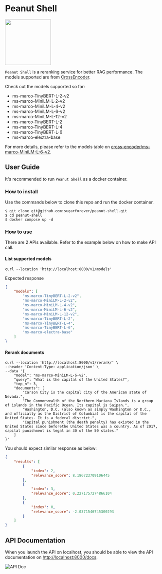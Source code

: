 # Peanut Shell

<img src="docs/images/logo.png" width=150 />

`Peanut Shell` is a reranking service for better RAG performance. The models supported are from [CrossEncoder](https://huggingface.co/cross-encoder).

Check out the models supported so far:

- ms-marco-TinyBERT-L-2-v2
- ms-marco-MiniLM-L-2-v2
- ms-marco-MiniLM-L-4-v2
- ms-marco-MiniLM-L-6-v2
- ms-marco-MiniLM-L-12-v2
- ms-marco-TinyBERT-L-2
- ms-marco-TinyBERT-L-4
- ms-marco-TinyBERT-L-6
- ms-marco-electra-base

For more details, please refer to the models table on [cross-encoder/ms-marco-MiniLM-L-6-v2](https://huggingface.co/cross-encoder/ms-marco-MiniLM-L-6-v2).

## User Guide

It's recommended to run `Peanut Shell` as a docker container.

### How to install

Use the commands below to clone this repo and run the docker container.

```shell
$ git clone git@github.com:sugarforever/peanut-shell.git
$ cd peanut-shell
$ docker compose up -d
```

### How to use

There are 2 APIs available. Refer to the example below on how to make API call.

#### List supported models

```shell
curl --location 'http://localhost:8000/v1/models'
```

Expected response

```json
{
    "models": [
        "ms-marco-TinyBERT-L-2-v2",
        "ms-marco-MiniLM-L-2-v2",
        "ms-marco-MiniLM-L-4-v2",
        "ms-marco-MiniLM-L-6-v2",
        "ms-marco-MiniLM-L-12-v2",
        "ms-marco-TinyBERT-L-2",
        "ms-marco-TinyBERT-L-4",
        "ms-marco-TinyBERT-L-6",
        "ms-marco-electra-base"
    ]
}
```

#### Rerank documents

```shell
curl --location 'http://localhost:8000/v1/rerank/' \
--header 'Content-Type: application/json' \
--data '{
    "model": "ms-marco-MiniLM-L-6-v2",
    "query": "What is the capital of the United States?",
    "top_n": 3,
    "documents": [
        "Carson City is the capital city of the American state of Nevada.",
        "The Commonwealth of the Northern Mariana Islands is a group of islands in the Pacific Ocean. Its capital is Saipan.",
        "Washington, D.C. (also known as simply Washington or D.C., and officially as the District of Columbia) is the capital of the United States. It is a federal district.",
        "Capital punishment (the death penalty) has existed in the United States since beforethe United States was a country. As of 2017, capital punishment is legal in 30 of the 50 states."
    ]
}'
```

You should expect similar response as below:

```json
{
    "results": [
        {
            "index": 2,
            "relevance_score": 8.186723709106445
        },
        {
            "index": 3,
            "relevance_score": 0.2271757274866104
        },
        {
            "index": 0,
            "relevance_score": -2.0371546745300293
        }
    ]
}
```

## API Documentation

When you launch the API on localhost, you should be able to view the API documentation on [http://localhost:8000/docs](http://localhost:8000/docs).

![API Doc](./docs/images/api-doc.png)